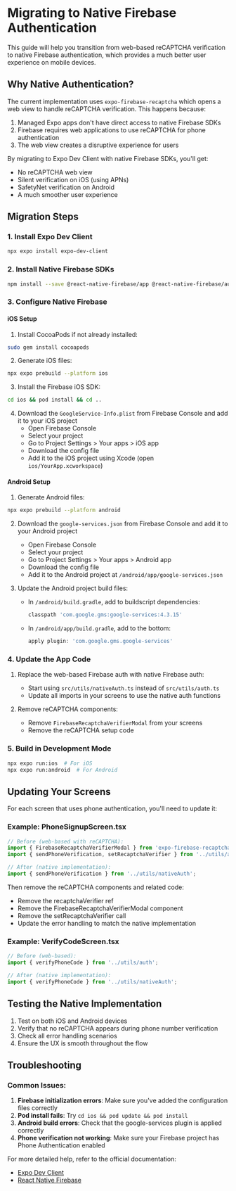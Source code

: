 # Migrating to Native Firebase Authentication

This guide will help you transition from web-based reCAPTCHA verification to native Firebase authentication, which provides a much better user experience on mobile devices.

## Why Native Authentication?

The current implementation uses `expo-firebase-recaptcha` which opens a web view to handle reCAPTCHA verification. This happens because:

1. Managed Expo apps don't have direct access to native Firebase SDKs
2. Firebase requires web applications to use reCAPTCHA for phone authentication
3. The web view creates a disruptive experience for users

By migrating to Expo Dev Client with native Firebase SDKs, you'll get:
- No reCAPTCHA web view
- Silent verification on iOS (using APNs)
- SafetyNet verification on Android
- A much smoother user experience

## Migration Steps

### 1. Install Expo Dev Client

```bash
npx expo install expo-dev-client
```

### 2. Install Native Firebase SDKs

```bash
npm install --save @react-native-firebase/app @react-native-firebase/auth
```

### 3. Configure Native Firebase

#### iOS Setup

1. Install CocoaPods if not already installed:
```bash
sudo gem install cocoapods
```

2. Generate iOS files:
```bash
npx expo prebuild --platform ios
```

3. Install the Firebase iOS SDK:
```bash
cd ios && pod install && cd ..
```

4. Download the `GoogleService-Info.plist` from Firebase Console and add it to your iOS project
   - Open Firebase Console
   - Select your project
   - Go to Project Settings > Your apps > iOS app
   - Download the config file
   - Add it to the iOS project using Xcode (open `ios/YourApp.xcworkspace`)

#### Android Setup

1. Generate Android files:
```bash
npx expo prebuild --platform android
```

2. Download the `google-services.json` from Firebase Console and add it to your Android project
   - Open Firebase Console
   - Select your project
   - Go to Project Settings > Your apps > Android app
   - Download the config file
   - Add it to the Android project at `/android/app/google-services.json`

3. Update the Android project build files:
   - In `/android/build.gradle`, add to buildscript dependencies:
     ```gradle
     classpath 'com.google.gms:google-services:4.3.15'
     ```
   - In `/android/app/build.gradle`, add to the bottom:
     ```gradle
     apply plugin: 'com.google.gms.google-services'
     ```

### 4. Update the App Code

1. Replace the web-based Firebase auth with native Firebase auth:
   - Start using `src/utils/nativeAuth.ts` instead of `src/utils/auth.ts`
   - Update all imports in your screens to use the native auth functions

2. Remove reCAPTCHA components:
   - Remove `FirebaseRecaptchaVerifierModal` from your screens
   - Remove the reCAPTCHA setup code

### 5. Build in Development Mode

```bash
npx expo run:ios  # For iOS
npx expo run:android  # For Android
```

## Updating Your Screens

For each screen that uses phone authentication, you'll need to update it:

### Example: PhoneSignupScreen.tsx

```typescript
// Before (web-based with reCAPTCHA):
import { FirebaseRecaptchaVerifierModal } from 'expo-firebase-recaptcha';
import { sendPhoneVerification, setRecaptchaVerifier } from '../utils/auth';

// After (native implementation):
import { sendPhoneVerification } from '../utils/nativeAuth';
```

Then remove the reCAPTCHA components and related code:
- Remove the recaptchaVerifier ref
- Remove the FirebaseRecaptchaVerifierModal component
- Remove the setRecaptchaVerifier call
- Update the error handling to match the native implementation

### Example: VerifyCodeScreen.tsx

```typescript
// Before (web-based):
import { verifyPhoneCode } from '../utils/auth';

// After (native implementation):
import { verifyPhoneCode } from '../utils/nativeAuth';
```

## Testing the Native Implementation

1. Test on both iOS and Android devices
2. Verify that no reCAPTCHA appears during phone number verification
3. Check all error handling scenarios
4. Ensure the UX is smooth throughout the flow

## Troubleshooting

### Common Issues:

1. **Firebase initialization errors**: Make sure you've added the configuration files correctly
2. **Pod install fails**: Try `cd ios && pod update && pod install`
3. **Android build errors**: Check that the google-services plugin is applied correctly
4. **Phone verification not working**: Make sure your Firebase project has Phone Authentication enabled

For more detailed help, refer to the official documentation:
- [Expo Dev Client](https://docs.expo.dev/development/development-builds/introduction/)
- [React Native Firebase](https://rnfirebase.io/) 